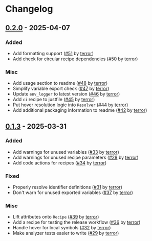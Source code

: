 # Changelog

## [0.2.0](https://github.com/terror/just-lsp/releases/tag/0.2.0) - 2025-04-07

### Added

- Add formatting support ([#51](https://github.com/terror/just-lsp/pull/51) by [terror](https://github.com/terror))
- Add check for circular recipe dependencies ([#50](https://github.com/terror/just-lsp/pull/50) by [terror](https://github.com/terror))

### Misc

- Add usage section to readme ([#48](https://github.com/terror/just-lsp/pull/48) by [terror](https://github.com/terror))
- Simplify variable export check ([#47](https://github.com/terror/just-lsp/pull/47) by [terror](https://github.com/terror))
- Update `env_logger` to latest version ([#46](https://github.com/terror/just-lsp/pull/46) by [terror](https://github.com/terror))
- Add `ci` recipe to justfile ([#45](https://github.com/terror/just-lsp/pull/45) by [terror](https://github.com/terror))
- Put hover resolution logic into `Resolver` ([#44](https://github.com/terror/just-lsp/pull/44) by [terror](https://github.com/terror))
- Add additional packaging information to readme ([#42](https://github.com/terror/just-lsp/pull/42) by [terror](https://github.com/terror))

## [0.1.3](https://github.com/terror/just-lsp/releases/tag/0.1.3) - 2025-03-31

### Added

- Add warnings for unused variables ([#33](https://github.com/terror/just-lsp/pull/33) by [terror](https://github.com/terror))
- Add warnings for unused recipe parameters ([#28](https://github.com/terror/just-lsp/pull/28) by [terror](https://github.com/terror))
- Add code actions for recipes ([#34](https://github.com/terror/just-lsp/pull/34) by [terror](https://github.com/terror))

### Fixed

- Properly resolve identifier definitions ([#31](https://github.com/terror/just-lsp/pull/31) by [terror](https://github.com/terror))
- Don't warn for unused exported variables ([#37](https://github.com/terror/just-lsp/pull/37) by [terror](https://github.com/terror))

### Misc

- Lift attributes onto `Recipe` ([#39](https://github.com/terror/just-lsp/pull/39) by [terror](https://github.com/terror))
- Add a recipe for testing the release workflow ([#36](https://github.com/terror/just-lsp/pull/36) by [terror](https://github.com/terror))
- Handle hover for local symbols ([#32](https://github.com/terror/just-lsp/pull/32) by [terror](https://github.com/terror))
- Make analyzer tests easier to write ([#29](https://github.com/terror/just-lsp/pull/29) by [terror](https://github.com/terror))
